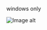 windows only

![Image alt](https://github.com/vol4k/study/blob/master/Models%20for%20solving%20problems%20in%20intelligent%20systems/Server-to-server%20distribution/preview.png)
